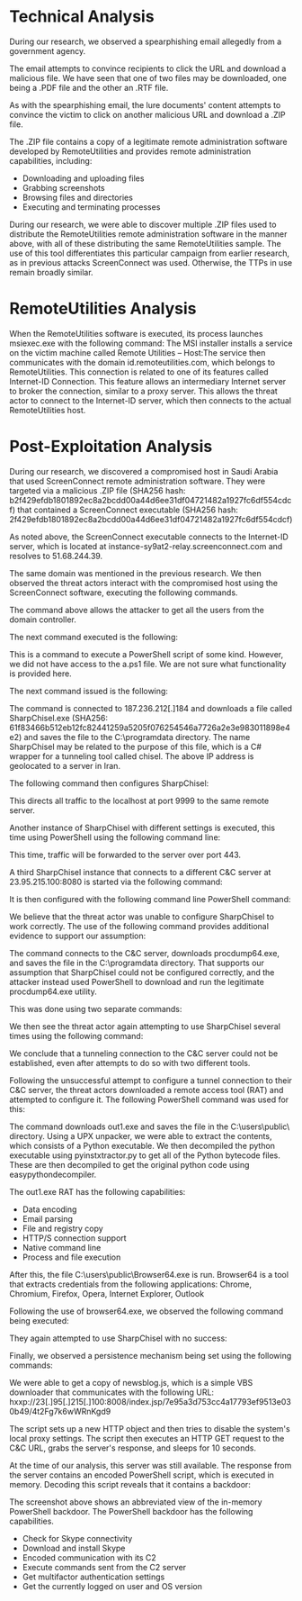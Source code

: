 
# Technical Analysis

During our research, we observed a spearphishing email allegedly from a government agency.

The email attempts to convince recipients to click the URL and download a malicious file. We have seen that one of two files may be downloaded, one being a .PDF file and the other an .RTF file.

As with the spearphishing email, the lure documents' content attempts to convince the victim to click on another malicious URL and download a .ZIP file.

The .ZIP file contains a copy of a legitimate remote administration software developed by RemoteUtilities and provides remote administration capabilities, including:
- Downloading and uploading files
- Grabbing screenshots
- Browsing files and directories
- Executing and terminating processes

During our research, we were able to discover multiple .ZIP files used to distribute the RemoteUtilities remote administration software in the manner above, with all of these distributing the same RemoteUtilities sample. The use of this tool differentiates this particular campaign from earlier research, as in previous attacks ScreenConnect was used. Otherwise, the TTPs in use remain broadly similar.

# RemoteUtilities Analysis

When the RemoteUtilities software is executed, its process launches msiexec.exe with the following command:
The MSI installer installs a service on the victim machine called Remote Utilities – Host:The service then communicates with the domain id.remoteutilities.com, which belongs to RemoteUtilities. This connection is related to one of its features called Internet-ID Connection. This feature allows an intermediary Internet server to broker the connection, similar to a proxy server. This allows the threat actor to connect to the Internet-ID server, which then connects to the actual RemoteUtilities host.

# Post-Exploitation Analysis

During our research, we discovered a compromised host in Saudi Arabia that used ScreenConnect remote administration software. They were targeted via a malicious .ZIP file (SHA256 hash: b2f429efdb1801892ec8a2bcdd00a44d6ee31df04721482a1927fc6df554cdcf) that contained a ScreenConnect executable (SHA256 hash: 2f429efdb1801892ec8a2bcdd00a44d6ee31df04721482a1927fc6df554cdcf)

As noted above, the ScreenConnect executable connects to the Internet-ID server, which is located at instance-sy9at2-relay.screenconnect.com and resolves to 51.68.244.39.

The same domain was mentioned in the previous research. We then observed the threat actors interact with the compromised host using the ScreenConnect software, executing the following commands.



The command above allows the attacker to get all the users from the domain controller.

The next command executed is the following:



This is a command to execute a PowerShell script of some kind. However, we did not have access to the a.ps1 file. We are not sure what functionality is provided here.

The next command issued is the following:



The command is connected to 187.236.212[.]184 and downloads a file called SharpChisel.exe (SHA256: 61f83466b512eb12fc82441259a5205f076254546a7726a2e3e983011898e4e2) and saves the file to the C:\programdata directory. The name SharpChisel may be related to the purpose of this file, which is a C# wrapper for a tunneling tool called chisel. The above IP address is geolocated to a server in Iran.

The following command then configures SharpChisel:



This directs all traffic to the localhost at port 9999 to the same remote server.

Another instance of SharpChisel with different settings is executed, this time using PowerShell using the following command line:



This time, traffic will be forwarded to the server over port 443.

A third SharpChisel instance that connects to a different C&C server at 23.95.215.100:8080 is started via the following command:



It is then configured with the following command line PowerShell command:



We believe that the threat actor was unable to configure SharpChisel to work correctly. The use of the following command provides additional evidence to support our assumption:



The command connects to the C&C server, downloads procdump64.exe, and saves the file in the C:\programdata directory. That supports our assumption that SharpChisel could not be configured correctly, and the attacker instead used PowerShell to download and run the legitimate procdump64.exe utility.

This was done using two separate commands:



We then see the threat actor again attempting to use SharpChisel several times using the following command:



We conclude that a tunneling connection to the C&C server could not be established, even after attempts to do so with two different tools.

Following the unsuccessful attempt to configure a tunnel connection to their C&C server, the threat actors downloaded a remote access tool (RAT) and attempted to configure it. The following PowerShell command was used for this:



The command downloads out1.exe and saves the file in the C:\users\public\ directory. Using a UPX unpacker, we were able to extract the contents, which consists of a Python executable. We then decompiled the python executable using pyinstxtractor.py to get all of the Python bytecode files. These are then decompiled to get the original python code using easypythondecompiler.

The out1.exe RAT has the following capabilities:
- Data encoding
- Email parsing
- File and registry copy
- HTTP/S connection support
- Native command line
- Process and file execution

After this, the file C:\users\public\Browser64.exe is run. Browser64 is a tool that extracts credentials from the following applications: Chrome, Chromium, Firefox, Opera, Internet Explorer, Outlook

Following the use of browser64.exe, we observed the following command being executed:



They again attempted to use SharpChisel with no success:



Finally, we observed a persistence mechanism being set using the following commands:


We were able to get a copy of newsblog.js, which is a simple VBS downloader that communicates with the following URL: hxxp://23[.]95[.]215[.]100:8008/index.jsp/7e95a3d753cc4a17793ef9513e030b49/4t2Fg7k6wWRnKgd9

The script sets up a new HTTP object and then tries to disable the system's local proxy settings. The script then executes an HTTP GET request to the C&C URL, grabs the server's response, and sleeps for 10 seconds.

At the time of our analysis, this server was still available. The response from the server contains an encoded PowerShell script, which is executed in memory. Decoding this script reveals that it contains a backdoor:

The screenshot above shows an abbreviated view of the in-memory PowerShell backdoor. The PowerShell backdoor has the following capabilities.
- Check for Skype connectivity
- Download and install Skype
- Encoded communication with its C2
- Execute commands sent from the C2 server
- Get multifactor authentication settings
- Get the currently logged on user and OS version
